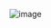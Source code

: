 ![image](https://github.com/abdullah-khanji/brain_tumor_segmentation/assets/59864644/457b857f-a4f0-4dfa-bf23-7f63a3c900ca)
